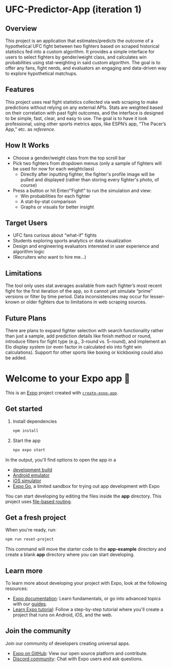 # UFC-Predictor-App (iteration 1)

## Overview
This project is an application that estimates/predicts the outcome of a hypothetical UFC fight between two fighters based on scraped historical statistics fed into a custom algorithm. It provides a simple interface for users to select fighters by gender/weight class, and calculates win probabilities using stat-weighting in said custom algorithm. The goal is to offer any fans, fight nerds, and evaluators an engaging and data-driven way to explore hypothetical matchups.

## Features
This project uses real fight statistics collected via web scraping to make predictions without relying on any external APIs. Stats are weighted based on their correlation with past fight outcomes, and the interface is designed to be simple, fast, clear, and easy to use. The goal is to have it look professional, using other sports metrics apps, like ESPN’s app, “The Pacer’s App,” etc. as *reference*.

## How It Works
- Choose a gender/weight class from the top scroll bar  
- Pick two fighters from dropdown menus (only a sample of fighters will be used for now for each weightclass)
  - Directly after inputting fighter, the fighter's profile image will be pulled and displayed (rather than storing every fighter's photo, of course)  
- Press a button or hit Enter/“Fight!” to run the simulation and view:  
  - Win probabilities for each fighter  
  - A stat-by-stat comparison  
  - Graphs or visuals for better insight  

## Target Users
- UFC fans curious about “what-if” fights  
- Students exploring sports analytics or data visualization  
- Design and engineering evaluators interested in user experience and algorithm logic  
- (Recruiters who want to hire me...)  

## Limitations
The tool only uses stat averages available from each fighter’s most recent fight for the first iteration of the app, so it cannot yet simulate “prime” versions or filter by time period. Data inconsistencies may occur for lesser-known or older fighters due to limitations in web scraping sources.

## Future Plans
There are plans to expand fighter selection with search functionality rather than just a sample, add prediction details like finish method or round, introduce filters for fight type (e.g., 3-round vs. 5-round), and implement an Elo display system (or even factor in calculated elo into fight win calculations). Support for other sports like boxing or kickboxing could also be added.

# Welcome to your Expo app 👋

This is an [Expo](https://expo.dev) project created with [`create-expo-app`](https://www.npmjs.com/package/create-expo-app).

## Get started

1. Install dependencies

   ```bash
   npm install
   ```

2. Start the app

   ```bash
   npx expo start
   ```

In the output, you'll find options to open the app in a

- [development build](https://docs.expo.dev/develop/development-builds/introduction/)
- [Android emulator](https://docs.expo.dev/workflow/android-studio-emulator/)
- [iOS simulator](https://docs.expo.dev/workflow/ios-simulator/)
- [Expo Go](https://expo.dev/go), a limited sandbox for trying out app development with Expo

You can start developing by editing the files inside the **app** directory. This project uses [file-based routing](https://docs.expo.dev/router/introduction).

## Get a fresh project

When you're ready, run:

```bash
npm run reset-project
```

This command will move the starter code to the **app-example** directory and create a blank **app** directory where you can start developing.

## Learn more

To learn more about developing your project with Expo, look at the following resources:

- [Expo documentation](https://docs.expo.dev/): Learn fundamentals, or go into advanced topics with our [guides](https://docs.expo.dev/guides).
- [Learn Expo tutorial](https://docs.expo.dev/tutorial/introduction/): Follow a step-by-step tutorial where you'll create a project that runs on Android, iOS, and the web.

## Join the community

Join our community of developers creating universal apps.

- [Expo on GitHub](https://github.com/expo/expo): View our open source platform and contribute.
- [Discord community](https://chat.expo.dev): Chat with Expo users and ask questions.
